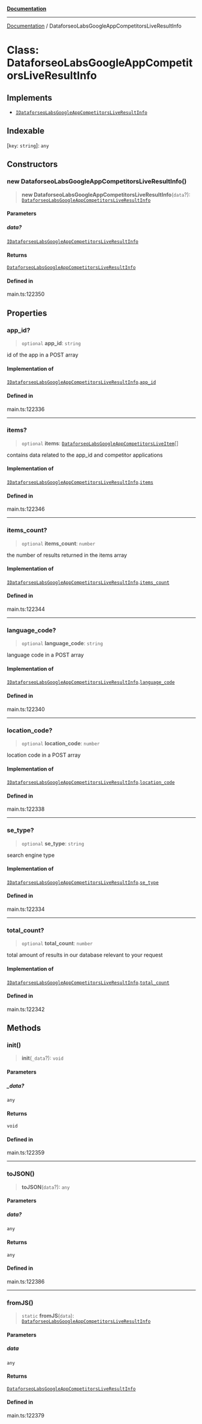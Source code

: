 [**Documentation**](../README.md)

***

[Documentation](../README.md) / DataforseoLabsGoogleAppCompetitorsLiveResultInfo

# Class: DataforseoLabsGoogleAppCompetitorsLiveResultInfo

## Implements

- [`IDataforseoLabsGoogleAppCompetitorsLiveResultInfo`](../interfaces/IDataforseoLabsGoogleAppCompetitorsLiveResultInfo.md)

## Indexable

 \[`key`: `string`\]: `any`

## Constructors

### new DataforseoLabsGoogleAppCompetitorsLiveResultInfo()

> **new DataforseoLabsGoogleAppCompetitorsLiveResultInfo**(`data`?): [`DataforseoLabsGoogleAppCompetitorsLiveResultInfo`](DataforseoLabsGoogleAppCompetitorsLiveResultInfo.md)

#### Parameters

##### data?

[`IDataforseoLabsGoogleAppCompetitorsLiveResultInfo`](../interfaces/IDataforseoLabsGoogleAppCompetitorsLiveResultInfo.md)

#### Returns

[`DataforseoLabsGoogleAppCompetitorsLiveResultInfo`](DataforseoLabsGoogleAppCompetitorsLiveResultInfo.md)

#### Defined in

main.ts:122350

## Properties

### app\_id?

> `optional` **app\_id**: `string`

id of the app in a POST array

#### Implementation of

[`IDataforseoLabsGoogleAppCompetitorsLiveResultInfo`](../interfaces/IDataforseoLabsGoogleAppCompetitorsLiveResultInfo.md).[`app_id`](../interfaces/IDataforseoLabsGoogleAppCompetitorsLiveResultInfo.md#app_id)

#### Defined in

main.ts:122336

***

### items?

> `optional` **items**: [`DataforseoLabsGoogleAppCompetitorsLiveItem`](DataforseoLabsGoogleAppCompetitorsLiveItem.md)[]

contains data related to the app_id and competitor applications

#### Implementation of

[`IDataforseoLabsGoogleAppCompetitorsLiveResultInfo`](../interfaces/IDataforseoLabsGoogleAppCompetitorsLiveResultInfo.md).[`items`](../interfaces/IDataforseoLabsGoogleAppCompetitorsLiveResultInfo.md#items)

#### Defined in

main.ts:122346

***

### items\_count?

> `optional` **items\_count**: `number`

the number of results returned in the items array

#### Implementation of

[`IDataforseoLabsGoogleAppCompetitorsLiveResultInfo`](../interfaces/IDataforseoLabsGoogleAppCompetitorsLiveResultInfo.md).[`items_count`](../interfaces/IDataforseoLabsGoogleAppCompetitorsLiveResultInfo.md#items_count)

#### Defined in

main.ts:122344

***

### language\_code?

> `optional` **language\_code**: `string`

language code in a POST array

#### Implementation of

[`IDataforseoLabsGoogleAppCompetitorsLiveResultInfo`](../interfaces/IDataforseoLabsGoogleAppCompetitorsLiveResultInfo.md).[`language_code`](../interfaces/IDataforseoLabsGoogleAppCompetitorsLiveResultInfo.md#language_code)

#### Defined in

main.ts:122340

***

### location\_code?

> `optional` **location\_code**: `number`

location code in a POST array

#### Implementation of

[`IDataforseoLabsGoogleAppCompetitorsLiveResultInfo`](../interfaces/IDataforseoLabsGoogleAppCompetitorsLiveResultInfo.md).[`location_code`](../interfaces/IDataforseoLabsGoogleAppCompetitorsLiveResultInfo.md#location_code)

#### Defined in

main.ts:122338

***

### se\_type?

> `optional` **se\_type**: `string`

search engine type

#### Implementation of

[`IDataforseoLabsGoogleAppCompetitorsLiveResultInfo`](../interfaces/IDataforseoLabsGoogleAppCompetitorsLiveResultInfo.md).[`se_type`](../interfaces/IDataforseoLabsGoogleAppCompetitorsLiveResultInfo.md#se_type)

#### Defined in

main.ts:122334

***

### total\_count?

> `optional` **total\_count**: `number`

total amount of results in our database relevant to your request

#### Implementation of

[`IDataforseoLabsGoogleAppCompetitorsLiveResultInfo`](../interfaces/IDataforseoLabsGoogleAppCompetitorsLiveResultInfo.md).[`total_count`](../interfaces/IDataforseoLabsGoogleAppCompetitorsLiveResultInfo.md#total_count)

#### Defined in

main.ts:122342

## Methods

### init()

> **init**(`_data`?): `void`

#### Parameters

##### \_data?

`any`

#### Returns

`void`

#### Defined in

main.ts:122359

***

### toJSON()

> **toJSON**(`data`?): `any`

#### Parameters

##### data?

`any`

#### Returns

`any`

#### Defined in

main.ts:122386

***

### fromJS()

> `static` **fromJS**(`data`): [`DataforseoLabsGoogleAppCompetitorsLiveResultInfo`](DataforseoLabsGoogleAppCompetitorsLiveResultInfo.md)

#### Parameters

##### data

`any`

#### Returns

[`DataforseoLabsGoogleAppCompetitorsLiveResultInfo`](DataforseoLabsGoogleAppCompetitorsLiveResultInfo.md)

#### Defined in

main.ts:122379
